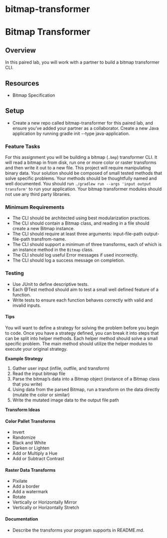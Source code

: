 # bitmap-transformer

# Bitmap Transformer


## Overview

In this paired lab, you will work with a partner to build a bitmap transformer CLI.

## Resources

- Bitmap Specification

## Setup

- Create a new repo called bitmap-transformer for this paired lab, and ensure you’ve added your partner as a collaborator. Create a new Java application by running gradle init --type java-application.

### Feature Tasks

For this assignment you will be building a bitmap (`.bmp`) transformer CLI. It will read a bitmap in from disk, run one or more color or raster transforms and then write it out to a new file. This project will require manipulating binary data. Your solution should be composed of small tested methods that solve specific problems. Your methods should be thoughtfully named and well documented. You should run `./gradlew run --args 'input output transform'` to run your application. Your bitmap transformer modules should not use any third party libraries.

### Minimum Requirements

- The CLI should be architected using best modularization practices.
- The CLI should contain a Bitmap class, and reading in a file should create a new Bitmap instance.
- The CLI should require at least three arguments: input-file-path output-file-path transfrom-name.
- The CLI should support a minimum of three transforms, each of which is an instance method in the `Bitmap` class.
- The CLI should log useful Error messages if used incorrectly.
- The CLI should log a success message on completion.

### Testing

- Use JUnit to define descriptive tests.
- Each @Test method should aim to test a small well defined feature of a function.
- Write tests to ensure each function behaves correctly with valid and invalid inputs.

#### Tips

You will want to define a strategy for solving the problem before you begin to code. Once you have a strategy defined, you can break it into steps that can be split into helper methods. Each helper method should solve a small specific problem. The main method should utilize the helper modules to execute your original strategy.

**Example Strategy**

1. Gather user input (infile, outfile, and transform)
2. Read the input bitmap file
3. Parse the bitmap’s data into a Bitmap object (instance of a Bitmap class that you write)
4. Using data from the parsed Bitmap, run a transform on the data directly (mutate the color or similar)
5. Write the mutated image data to the output file path

**Transform Ideas**

#### **Color Pallet Transforms**

- Invert
- Randomize
- Black and White
- Darken or Lighten
- Add or Multiply a Hue
- Add or Subtract Contrast

#### **Raster Data Transforms**

- Pixilate
- Add a border
- Add a watermark
- Rotate
- Vertically or Horizontally Mirror
- Vertically or Horizontally Stretch

#### Documentation

- Describe the transforms your program supports in README.md.
